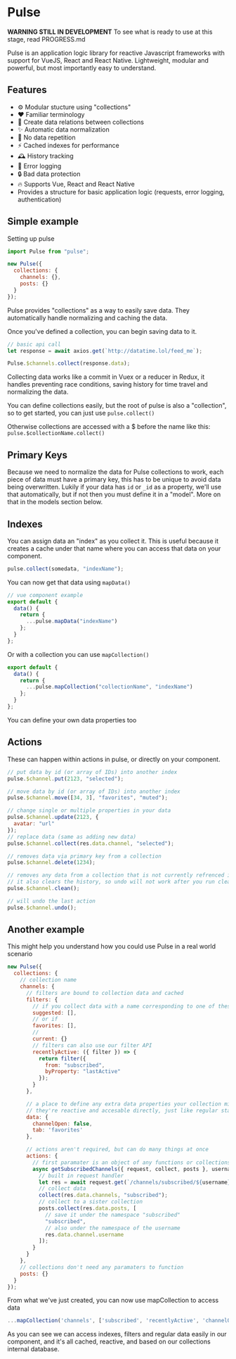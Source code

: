 # Pulse

**WARNING STILL IN DEVELOPMENT**
To see what is ready to use at this stage, read PROGRESS.md

Pulse is an application logic library for reactive Javascript frameworks with support for VueJS, React and React Native. Lightweight, modular and powerful, but most importantly easy to understand.

## Features

- ⚙️ Modular stucture using "collections"
- ❤ Familiar terminology
- 🔮 Create data relations between collections
- ✨ Automatic data normalization
- 👯 No data repetition
- ⚡ Cached indexes for performance
- 🕰️ History tracking
- 📕 Error logging
- 🔒 Bad data protection
- 🔥 Supports Vue, React and React Native
- Provides a structure for basic application logic (requests, error logging, authentication)

## Simple example

Setting up pulse

```js
import Pulse from "pulse";

new Pulse({
  collections: {
    channels: {},
    posts: {}
  }
});
```

Pulse provides "collections" as a way to easily save data. They automatically handle normalizing and caching the data.

Once you've defined a collection, you can begin saving data to it.

```js
// basic api call
let response = await axios.get(`http://datatime.lol/feed_me`);

Pulse.$channels.collect(response.data);
```

Collecting data works like a commit in Vuex or a reducer in Redux, it handles preventing race conditions, saving history for time travel and normalizing the data.

You can define collections easily, but the root of pulse is also a "collection", so to get started, you can just use `pulse.collect()`

Otherwise collections are accessed with a \$ before the name like this: `pulse.$collectionName.collect()`

## Primary Keys

Because we need to normalize the data for Pulse collections to work, each piece of data must have a primary key, this has to be unique to avoid data being overwritten.
Lukily if your data has `id` or `_id` as a property, we'll use that automatically, but if not then you must define it in a "model". More on that in the models section below.

## Indexes

You can assign data an "index" as you collect it. This is useful because it creates a cache under that name where you can access that data on your component.

```js
pulse.collect(somedata, "indexName");
```

You can now get that data using `mapData()`

```js
// vue component example
export default {
  data() {
    return {
      ...pulse.mapData("indexName")
    };
  }
};
```

Or with a collection you can use `mapCollection()`

```js
export default {
  data() {
    return {
      ...pulse.mapCollection("collectionName", "indexName")
    };
  }
};
```

You can define your own data properties too

## Actions

These can happen within actions in pulse, or directly on your component.

```js
// put data by id (or array of IDs) into another index
pulse.$channel.put(2123, "selected");

// move data by id (or array of IDs) into another index
pulse.$channel.move([34, 3], "favorites", "muted");

// change single or multiple properties in your data
pulse.$channel.update(2123, {
  avatar: "url"
});
// replace data (same as adding new data)
pulse.$channel.collect(res.data.channel, "selected");

// removes data via primary key from a collection
pulse.$channel.delete(1234);

// removes any data from a collection that is not currently refrenced in an index
// it also clears the history, so undo will not work after you run clean.
pulse.$channel.clean();

// will undo the last action
pulse.$channel.undo();
```

## Another example

This might help you understand how you could use Pulse in a real world scenario

```js
new Pulse({
  collections: {
    // collection name
    channels: {
      // filters are bound to collection data and cached
      filters: {
        // if you collect data with a name corresponding to one of these, they'll be populated. EG: collect(data, 'suggested')
        suggested: [],
        // or if
        favorites: [],
        //
        current: {}
        // filters can also use our filter API
        recentlyActive: ({ filter }) => {
          return filter({
            from: "subscribed",
            byProperty: "lastActive"
          });
        }
      },

      // a place to define any extra data properties your collection might need
      // they're reactive and accesable directly, just like regular state
      data: {
        channelOpen: false,
        tab: 'favorites'
      },

      // actions aren't required, but can do many things at once
      actions: {
        // first paramater is an object of any functions or collections to use from Pulse, everything after is yours.
        async getSubscribedChannels({ request, collect, posts }, username) {
          // built in request handler
          let res = await request.get(`/channels/subscribed/${username}`);
          // collect data
          collect(res.data.channels, "subscribed");
          // collect to a sister collection
          posts.collect(res.data.posts, [
            // save it under the namespace "subscribed"
            "subscribed",
            // also under the namespace of the username
            res.data.channel.username
          ]);
        }
      }
    },
    // collections don't need any paramaters to function
    posts: {}
  }
});
```

From what we've just created, you can now use mapCollection to access data

```js
...mapCollection('channels', ['subscribed', 'recentlyActive', 'channelOpened'])
```

As you can see we can access indexes, filters and regular data easily in our component, and it's all cached, reactive, and based on our collections internal database.
